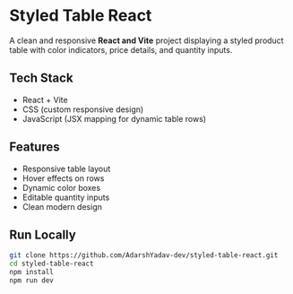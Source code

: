 # Styled Table React

A clean and responsive **React and Vite** project displaying a styled product table with color indicators, price details, and quantity inputs.

##  Tech Stack
- React + Vite
- CSS (custom responsive design)
- JavaScript (JSX mapping for dynamic table rows)

##  Features
- Responsive table layout
- Hover effects on rows
- Dynamic color boxes
- Editable quantity inputs
- Clean modern design

##  Run Locally
```bash
git clone https://github.com/AdarshYadav-dev/styled-table-react.git
cd styled-table-react
npm install
npm run dev
